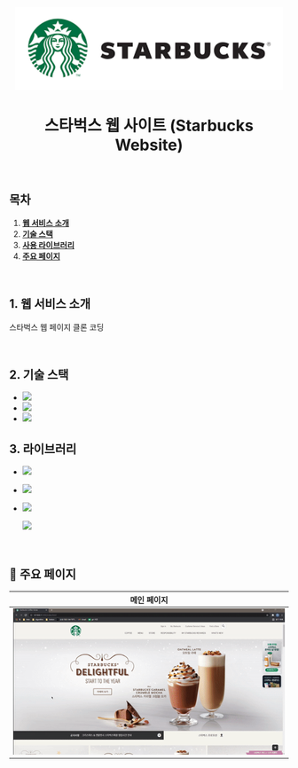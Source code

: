 <div align="center">
  <br />
  <img src=".\README.assets\starbucks_title_logo.png" alt="Starbucks" height="150px" />
  <br />
  <h1>스타벅스 웹 사이트 (Starbucks Website)</h1>
  <br />
</div>


## 목차

1. [**웹 서비스 소개**](#1)
2. [**기술 스택**](#2)
3. [**사용 라이브러리**](#3)
4. [**주요 페이지**](#4)

<br />

<div id='1'></div>

##  1. 웹 서비스 소개

스타벅스 웹 페이지 클론 코딩

<br />

<div id='2'></div>

## 2. 기술 스택

- ![](https://img.shields.io/badge/-JavaScript-F7DF1E?&logo=javascript&logoColor=white) 
- ![](https://img.shields.io/badge/CSS-1572B6?&logo=css3&logoColor=white) 
- ![](https://img.shields.io/badge/-HTML5-E34F26?&logo=html5&logoColor=white) 



## 3.  라이브러리

- ![](https://img.shields.io/badge/-Swiper-6332F6?&logo=swiper&logoColor=white) 

- ![](https://img.shields.io/badge/-Lodash-gray) 

- ![](https://img.shields.io/badge/-Gsap-green) 

  ![](https://img.shields.io/badge/-ScrollMagic-orange?&logo=html5&logoColor=white) 

<br />

<div id='3'></div>

## 📄 주요 페이지

|                메인 페이지                 |
| :----------------------------------------: |
| ![](README.assets/ezgif.com-gif-maker.gif) |

<br />

